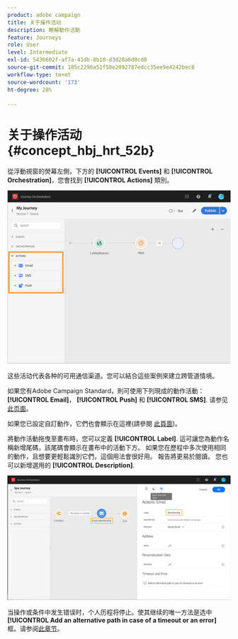 ```yaml
---
product: adobe campaign
title: 关于操作活动
description: 瞭解動作活動
feature: Journeys
role: User
level: Intermediate
exl-id: 5436602f-af7a-41db-8b10-d3d28a6d0cd0
source-git-commit: 185c2296a51f58e2092787edcc35ee9e4242bec8
workflow-type: tm+mt
source-wordcount: '173'
ht-degree: 28%

---
```


# 关于操作活动 {#concept_hbj_hrt_52b}

從浮動視窗的熒幕左側，下方的 **[!UICONTROL Events]** 和 **[!UICONTROL Orchestration]**，您會找到 **[!UICONTROL Actions]** 類別。

![](../assets/journey58.png)

这些活动代表各种的可用通信渠道。您可以結合這些案例來建立跨管道情境。

如果您有Adobe Campaign Standard，則可使用下列現成的動作活動： **[!UICONTROL Email]**， **[!UICONTROL Push]** 和 **[!UICONTROL SMS]**. 请参见[此页面](../building-journeys/using-adobe-campaign-actions.md)。

如果您已設定自訂動作，它們也會顯示在這裡(請參閱 [此頁面](../building-journeys/using-custom-actions.md))。

將動作活動拖曳至畫布時，您可以定義 **[!UICONTROL Label]**. 這可讓您為動作名稱新增尾碼，該尾碼會顯示在畫布中的活動下方。 如果您在歷程中多次使用相同的動作，且想要更輕鬆識別它們，這個用法會很好用。 報告將更易於閱讀。 您也可以新增選用的 **[!UICONTROL Description]**.

![](../assets/journey59bis.png)

当操作或条件中发生错误时，个人历程将停止。使其继续的唯一方法是选中 **[!UICONTROL Add an alternative path in case of a timeout or an error]** 框。请参阅[此章节](../building-journeys/using-the-journey-designer.md#paths)。
